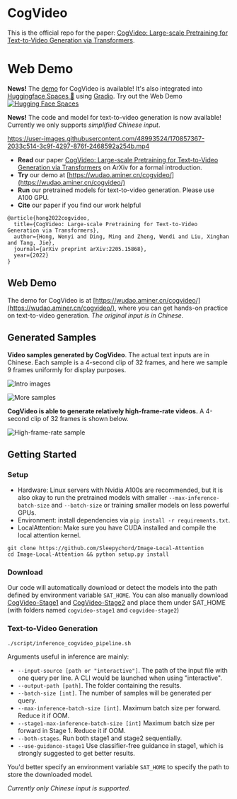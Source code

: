 # CogVideo

This is the official repo for the paper: [CogVideo: Large-scale Pretraining for Text-to-Video Generation via Transformers](http://arxiv.org/abs/2205.15868).

# Web Demo


**News!** The [demo](https://wudao.aminer.cn/cogvideo/) for CogVideo is available! It's also integrated into [Huggingface Spaces 🤗](https://huggingface.co/spaces) using [Gradio](https://github.com/gradio-app/gradio). Try out the Web Demo [![Hugging Face Spaces](https://img.shields.io/badge/%F0%9F%A4%97%20Hugging%20Face-Spaces-blue)](https://huggingface.co/spaces/THUDM/CogVideo)


**News!** The code and model for text-to-video generation is now available! Currently we only supports *simplified Chinese input*. 

https://user-images.githubusercontent.com/48993524/170857367-2033c514-3c9f-4297-876f-2468592a254b.mp4

* **Read** our paper [CogVideo: Large-scale Pretraining for Text-to-Video Generation via Transformers](https://arxiv.org/abs/2205.15868) on ArXiv for a formal introduction. 
* **Try** our demo at [https://wudao.aminer.cn/cogvideo/](https://wudao.aminer.cn/cogvideo/)
* **Run** our pretrained models for text-to-video generation. Please use A100 GPU.
* **Cite** our paper if you find our work helpful

```
@article{hong2022cogvideo,
  title={CogVideo: Large-scale Pretraining for Text-to-Video Generation via Transformers},
  author={Hong, Wenyi and Ding, Ming and Zheng, Wendi and Liu, Xinghan and Tang, Jie},
  journal={arXiv preprint arXiv:2205.15868},
  year={2022}
}
```

## Web Demo

The demo for CogVideo is at [https://wudao.aminer.cn/cogvideo/](https://wudao.aminer.cn/cogvideo/), where you can get hands-on practice on text-to-video generation. *The original input is in Chinese.*


## Generated Samples

**Video samples generated by CogVideo**. The actual text inputs are in Chinese. Each sample is a 4-second clip of 32 frames, and here we sample 9 frames uniformly for display purposes.

![Intro images](assets/intro-image.png)

![More samples](assets/appendix-moresamples.png)



**CogVideo is able to generate relatively high-frame-rate videos.**
A 4-second clip of 32 frames is shown below. 

![High-frame-rate sample](assets/appendix-sample-highframerate.png)

## Getting Started

### Setup

* Hardware: Linux servers with Nvidia A100s are recommended, but it is also okay to run the pretrained models with smaller `--max-inference-batch-size` and `--batch-size` or training smaller models on less powerful GPUs.
* Environment: install dependencies via `pip install -r requirements.txt`. 
* LocalAttention: Make sure you have CUDA installed and compile the local attention kernel.

```shell
git clone https://github.com/Sleepychord/Image-Local-Attention
cd Image-Local-Attention && python setup.py install
```

### Download

Our code will automatically download or detect the models into the path defined by environment variable `SAT_HOME`. You can also manually download [CogVideo-Stage1](https://lfs.aminer.cn/misc/cogvideo/cogvideo-stage1.zip) and [CogVideo-Stage2](https://lfs.aminer.cn/misc/cogvideo/cogvideo-stage2.zip) and place them under SAT_HOME (with folders named `cogvideo-stage1` and `cogvideo-stage2`)

### Text-to-Video Generation

```
./script/inference_cogvideo_pipeline.sh
```

Arguments useful in inference are mainly:

* `--input-source [path or "interactive"]`. The path of the input file with one query per line. A CLI would be launched when using "interactive".
* `--output-path [path]`. The folder containing the results.
* `--batch-size [int]`. The number of samples will be generated per query.
* `--max-inference-batch-size [int]`. Maximum batch size per forward. Reduce it if OOM. 
* `--stage1-max-inference-batch-size [int]` Maximum batch size per forward in Stage 1. Reduce it if OOM. 
* `--both-stages`. Run both stage1 and stage2 sequentially. 
* `--use-guidance-stage1` Use classifier-free guidance in stage1, which is strongly suggested to get better results. 

You'd better specify an environment variable `SAT_HOME` to specify the path to store the downloaded model.

*Currently only Chinese input is supported.*
